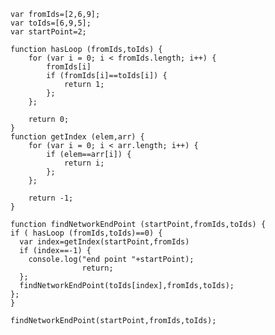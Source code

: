     var fromIds=[2,6,9];
    var toIds=[6,9,5];
    var startPoint=2;
    
    function hasLoop (fromIds,toIds) {
        for (var i = 0; i < fromIds.length; i++) {
            fromIds[i]
            if (fromIds[i]==toIds[i]) {
                return 1;
            };
        };
    
        return 0;
    }
    function getIndex (elem,arr) {
        for (var i = 0; i < arr.length; i++) {
            if (elem==arr[i]) {
                return i;
            };
        };
    
        return -1;
    }
    
    function findNetworkEndPoint (startPoint,fromIds,toIds) {
    if ( hasLoop (fromIds,toIds)==0) {
      var index=getIndex(startPoint,fromIds)
      if (index==-1) {
        console.log("end point "+startPoint);
                    return;
      };
      findNetworkEndPoint(toIds[index],fromIds,toIds);
    };
    }
    
    findNetworkEndPoint(startPoint,fromIds,toIds);
